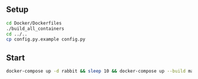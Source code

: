 ## Setup
```bash
cd Docker/Dockerfiles
./build_all_containers
cd ../..
cp config.py.example config.py
```

## Start
```bash
docker-compose up -d rabbit && sleep 10 && docker-compose up --build main
```
